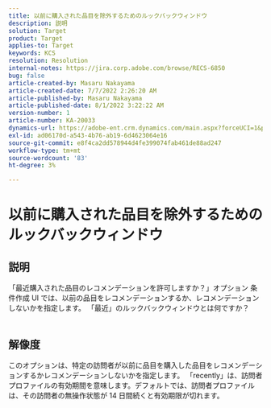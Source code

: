 ```yaml
---
title: 以前に購入された品目を除外するためのルックバックウィンドウ
description: 説明
solution: Target
product: Target
applies-to: Target
keywords: KCS
resolution: Resolution
internal-notes: https://jira.corp.adobe.com/browse/RECS-6850
bug: false
article-created-by: Masaru Nakayama
article-created-date: 7/7/2022 2:26:20 AM
article-published-by: Masaru Nakayama
article-published-date: 8/1/2022 3:22:22 AM
version-number: 1
article-number: KA-20033
dynamics-url: https://adobe-ent.crm.dynamics.com/main.aspx?forceUCI=1&pagetype=entityrecord&etn=knowledgearticle&id=c994422e-9cfd-ec11-82e5-000d3a5a3540
exl-id: ad06170d-a543-4b76-ab19-6d4623064e16
source-git-commit: e8f4ca2dd578944d4fe399074fab461de88ad247
workflow-type: tm+mt
source-wordcount: '83'
ht-degree: 3%

---
```


# 以前に購入された品目を除外するためのルックバックウィンドウ

## 説明

「最近購入された品目のレコメンデーションを許可しますか？」オプション 条件作成 UI では、以前の品目をレコメンデーションするか、レコメンデーションしないかを指定します。 「最近」のルックバックウィンドウとは何ですか？
<br> 

## 解像度


このオプションは、特定の訪問者が以前に品目を購入した品目をレコメンデーションするかレコメンデーションしないかを指定します。 「recently」は、訪問者プロファイルの有効期間を意味します。デフォルトでは、訪問者プロファイルは、その訪問者の無操作状態が 14 日間続くと有効期限が切れます。

